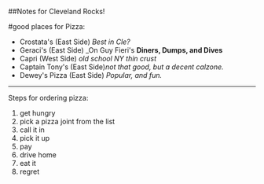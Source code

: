 ##Notes for Cleveland Rocks!


#good places for Pizza:

* Crostata's (East Side) _Best in Cle?_
* Geraci's (East Side) _On Guy Fieri's __Diners, Dumps, and Dives__
* Capri (West Side) _old school NY thin crust_
* Captain Tony's (East Side)_not that good, but a decent calzone._
* Dewey's Pizza (East Side) _Popular, and fun._


----------


Steps for ordering pizza:

1. get hungry
2. pick a pizza joint from the list
3. call it in
4. pick it up
5. pay
6. drive home
7. eat it
8. regret

